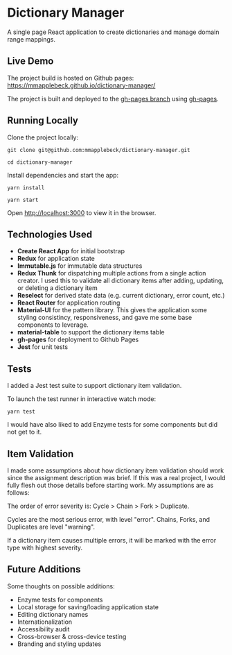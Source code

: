 # Dictionary Manager

A single page React application to create dictionaries and manage domain range mappings.

## Live Demo

The project build is hosted on Github pages: https://mmapplebeck.github.io/dictionary-manager/

The project is built and deployed to the [gh-pages branch](https://github.com/mmapplebeck/dictionary-manager/tree/gh-pages) using [gh-pages](https://github.com/tschaub/gh-pages).

## Running Locally

Clone the project locally:

```
git clone git@github.com:mmapplebeck/dictionary-manager.git

cd dictionary-manager
```

Install dependencies and start the app:

```
yarn install

yarn start
```

Open [http://localhost:3000](http://localhost:3000) to view it in the browser.

## Technologies Used

- **Create React App** for initial bootstrap
- **Redux** for application state
- **Immutable.js** for immutable data structures
- **Redux Thunk** for dispatching multiple actions from a single action creator. I used this to validate all dictionary items after adding, updating, or deleting a dictionary item
- **Reselect** for derived state data (e.g. current dictionary, error count, etc.)
- **React Router** for application routing
- **Material-UI** for the pattern library. This gives the application some styling consistincy, responsiveness, and gave me some base components to leverage.
- **material-table** to support the dictionary items table
- **gh-pages** for deployment to Github Pages
- **Jest** for unit tests

## Tests

I added a Jest test suite to support dictionary item validation.

To launch the test runner in interactive watch mode:

```
yarn test
```

I would have also liked to add Enzyme tests for some components but did not get to it.

## Item Validation

I made some assumptions about how dictionary item validation should work since the assignment description was brief. If this was a real project, I would fully flesh out those details before starting work. My assumptions are as follows:

The order of error severity is: Cycle > Chain > Fork > Duplicate.

Cycles are the most serious error, with level "error". Chains, Forks, and Duplicates are level "warning".

If a dictionary item causes multiple errors, it will be marked with the error type with highest severity.

## Future Additions

Some thoughts on possible additions:

- Enzyme tests for components
- Local storage for saving/loading application state
- Editing dictionary names
- Internationalization
- Accessibility audit
- Cross-browser & cross-device testing
- Branding and styling updates
